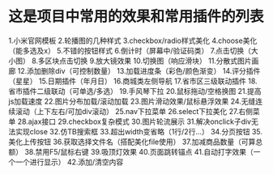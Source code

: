 # 这是项目中常用的效果和常用插件的列表
1.小米官网模板
2.轮播图的几种样式
3.checkbox/radio样式美化
4.choose美化（能多选及x）
5.不错的按钮样式
6.倒计时（屏幕中/验证码类）
7.点击切换（大小图）
8.多区块点击切换
9.放大镜效果
10.切换图（响应滑块）
11.分散式图片画廊
12.添加删除div（可控制数量）
13.加载进度条（彩色/颜色渐变）
14.评分插件（星星）
15.日期插件（年月日）
16.商城类左侧导航
17.省市区三级联动插件
18.省市插件二级联动（可单选/多选）
19.手风琴下拉
20.鼠标拖动/空格换图
21.提高js加载速度
22.图片分布加载/滚动加载
23.图片滑动效果/鼠标悬浮效果
24.无缝连续滚动（上下左右/可加div滚动）
25.nav下拉菜单
26.select下拉美化
27.右侧菜单
28.ajax接口
29.checkbox复杂模式
30.图片轮流展示
31.解决onclick子div无法实现close
32.仿TB搜索框
33.超出width变省略（1行/2行...）
34.分页按钮
35.美化上传按钮
36.获取选择文件名（搭配美化file使用）
37.加减商品数量（可算总额）
38.禁用F5/鼠标右键
39.吸顶灯效果
40.页面跳转锚点
41.自动打字效果（一个一个进行显示）
42.添加/清空内容
